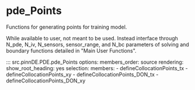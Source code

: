 # pde_Points

Functions for generating points for training model.

While available to user, not meant to be used. Instead interface through
N_pde, N_iv, N_sensors, sensor_range, and N_bc parameters of solving and boundary 
functions detailed in "Main User Functions".

::: src.pinnDE.PDE.pde_Points
    options:
        members_order: source
    rendering:
      show_root_heading: yes
    selection:
      members:
        - defineCollocationPoints_tx
        - defineCollocationPoints_xy
        - defineCollocationPoints_DON_tx
        - defineCollocationPoints_DON_xy